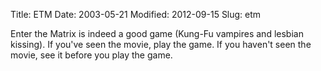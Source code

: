 Title: ETM
Date: 2003-05-21
Modified: 2012-09-15
Slug: etm

Enter the Matrix is indeed a good game (Kung-Fu vampires and lesbian kissing). If you've seen the movie, play the game. If you haven't seen the movie, see it before you play the game.
